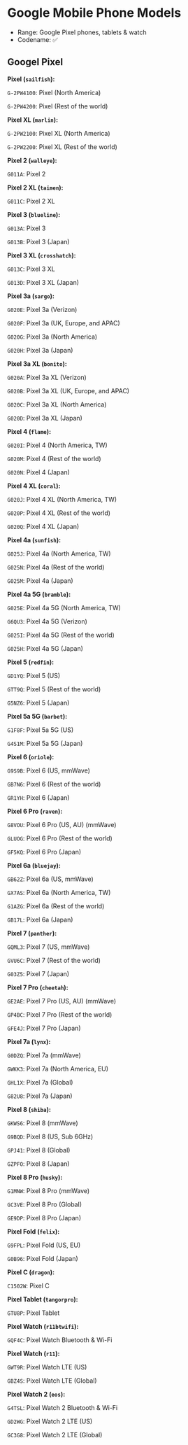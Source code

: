 # Google Mobile Phone Models

- Range: Google Pixel phones, tablets & watch
- Codename: ✅

## Googel Pixel

**Pixel (`sailfish`):**

`G-2PW4100`: Pixel (North America)

`G-2PW4200`: Pixel (Rest of the world)

**Pixel XL (`marlin`):**

`G-2PW2100`: Pixel XL (North America)

`G-2PW2200`: Pixel XL (Rest of the world)

**Pixel 2 (`walleye`):**

`G011A`: Pixel 2

**Pixel 2 XL (`taimen`):**

`G011C`: Pixel 2 XL

**Pixel 3 (`blueline`):**

`G013A`: Pixel 3

`G013B`: Pixel 3 (Japan)

**Pixel 3 XL (`crosshatch`):**

`G013C`: Pixel 3 XL

`G013D`: Pixel 3 XL (Japan)

**Pixel 3a (`sargo`):**

`G020E`: Pixel 3a (Verizon)

`G020F`: Pixel 3a (UK, Europe, and APAC)

`G020G`: Pixel 3a (North America)

`G020H`: Pixel 3a (Japan)

**Pixel 3a XL (`bonito`):**

`G020A`: Pixel 3a XL (Verizon)

`G020B`: Pixel 3a XL (UK, Europe, and APAC)

`G020C`: Pixel 3a XL (North America)

`G020D`: Pixel 3a XL (Japan)

**Pixel 4 (`flame`):**

`G020I`: Pixel 4 (North America, TW)

`G020M`: Pixel 4 (Rest of the world)

`G020N`: Pixel 4 (Japan)

**Pixel 4 XL (`coral`):**

`G020J`: Pixel 4 XL (North America, TW)

`G020P`: Pixel 4 XL (Rest of the world)

`G020Q`: Pixel 4 XL (Japan)

**Pixel 4a (`sunfish`):**

`G025J`: Pixel 4a (North America, TW)

`G025N`: Pixel 4a (Rest of the world)

`G025M`: Pixel 4a (Japan)

**Pixel 4a 5G (`bramble`):**

`G025E`: Pixel 4a 5G (North America, TW)

`G6QU3`: Pixel 4a 5G (Verizon)

`G025I`: Pixel 4a 5G (Rest of the world)

`G025H`: Pixel 4a 5G (Japan)

**Pixel 5 (`redfin`):**

`GD1YQ`: Pixel 5 (US)

`GTT9Q`: Pixel 5 (Rest of the world)

`G5NZ6`: Pixel 5 (Japan)

**Pixel 5a 5G (`barbet`):**

`G1F8F`: Pixel 5a 5G (US)

`G4S1M`: Pixel 5a 5G (Japan)

**Pixel 6 (`oriole`):**

`G9S9B`: Pixel 6 (US, mmWave)

`GB7N6`: Pixel 6 (Rest of the world)

`GR1YH`: Pixel 6 (Japan)

**Pixel 6 Pro (`raven`):**

`G8VOU`: Pixel 6 Pro (US, AU) (mmWave)

`GLUOG`: Pixel 6 Pro (Rest of the world)

`GF5KQ`: Pixel 6 Pro (Japan)

**Pixel 6a (`bluejay`):**

`GB62Z`: Pixel 6a (US, mmWave)

`GX7AS`: Pixel 6a (North America, TW)

`G1AZG`: Pixel 6a (Rest of the world)

`GB17L`: Pixel 6a (Japan)

**Pixel 7 (`panther`):**

`GQML3`: Pixel 7 (US, mmWave)

`GVU6C`: Pixel 7 (Rest of the world)

`G03Z5`: Pixel 7 (Japan)

**Pixel 7 Pro (`cheetah`):**

`GE2AE`: Pixel 7 Pro (US, AU) (mmWave)

`GP4BC`: Pixel 7 Pro (Rest of the world)

`GFE4J`: Pixel 7 Pro (Japan)

**Pixel 7a (`lynx`):**

`G0DZQ`: Pixel 7a (mmWave)

`GWKK3`: Pixel 7a (North America, EU)

`GHL1X`: Pixel 7a (Global)

`G82U8`: Pixel 7a (Japan)

**Pixel 8 (`shiba`):**

`GKWS6`: Pixel 8 (mmWave)

`G9BQD`: Pixel 8 (US, Sub 6GHz)

`GPJ41`: Pixel 8 (Global)

`GZPFO`: Pixel 8 (Japan)

**Pixel 8 Pro (`husky`):**

`G1MNW`: Pixel 8 Pro (mmWave)

`GC3VE`: Pixel 8 Pro (Global)

`GE9DP`: Pixel 8 Pro (Japan)

**Pixel Fold (`felix`):**

`G9FPL`: Pixel Fold (US, EU)

`G0B96`: Pixel Fold (Japan)

**Pixel C (`dragon`):**

`C1502W`: Pixel C

**Pixel Tablet (`tangorpro`):**

`GTU8P`: Pixel Tablet

**Pixel Watch (`r11btwifi`):**

`GQF4C`: Pixel Watch Bluetooth & Wi-Fi

**Pixel Watch (`r11`):**

`GWT9R`: Pixel Watch LTE (US)

`GBZ4S`: Pixel Watch LTE (Global)

**Pixel Watch 2 (`eos`):**

`G4TSL`: Pixel Watch 2 Bluetooth & Wi-Fi

`GD2WG`: Pixel Watch 2 LTE (US)

`GC3G8`: Pixel Watch 2 LTE (Global)
